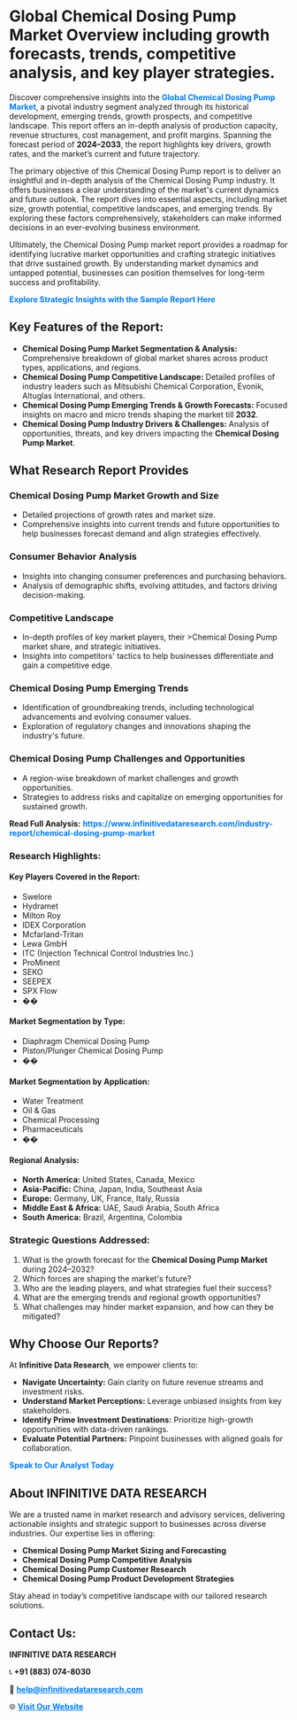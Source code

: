 <h1>Global Chemical Dosing Pump Market Overview including growth forecasts, trends, competitive analysis, and key player strategies.</h1>
<p>
Discover comprehensive insights into the 
<a href="https://www.infinitivedataresearch.com/industry-report/chemical-dosing-pump-market" rel="dofollow" style="color: #007BFF; text-decoration: none;"><strong>Global Chemical Dosing Pump Market</strong></a>, a pivotal industry segment analyzed through its historical development, emerging trends, growth prospects, and competitive landscape. This report offers an in-depth analysis of production capacity, revenue structures, cost management, and profit margins. Spanning the forecast period of <strong>2024–2033</strong>, the report highlights key drivers, growth rates, and the market’s current and future trajectory.
</p>
<p>
The primary objective of this Chemical Dosing Pump report is to deliver an insightful and in-depth analysis of the Chemical Dosing Pump industry. It offers businesses a clear understanding of the market's current dynamics and future outlook. The report dives into essential aspects, including market size, growth potential, competitive landscapes, and emerging trends. By exploring these factors comprehensively, stakeholders can make informed decisions in an ever-evolving business environment.
</p>
<p>
Ultimately, the Chemical Dosing Pump market report provides a roadmap for identifying lucrative market opportunities and crafting strategic initiatives that drive sustained growth. By understanding market dynamics and untapped potential, businesses can position themselves for long-term success and profitability.
</p>
<p>
<a href="https://www.infinitivedataresearch.com/request-sample/reportId=109789" style="color: #007BFF; text-decoration: none;"><strong>Explore Strategic Insights with the Sample Report Here</strong></a>
</p>

<h2>Key Features of the Report:</h2>
<ul>
<li><strong>Chemical Dosing Pump Market Segmentation & Analysis:</strong> Comprehensive breakdown of global market shares across product types, applications, and regions.</li>
<li><strong>Chemical Dosing Pump Competitive Landscape:</strong> Detailed profiles of industry leaders such as Mitsubishi Chemical Corporation, Evonik, Altuglas International, and others.</li>
<li><strong>Chemical Dosing Pump Emerging Trends & Growth Forecasts:</strong> Focused insights on macro and micro trends shaping the market till <strong>2032</strong>.</li>
<li><strong>Chemical Dosing Pump Industry Drivers & Challenges:</strong> Analysis of opportunities, threats, and key drivers impacting the <strong>Chemical Dosing Pump Market</strong>.</li>
</ul>

<h2>What Research Report Provides</h2>
<h3>Chemical Dosing Pump Market Growth and Size</h3>
<ul>
<li>Detailed projections of growth rates and market size.</li>
<li>Comprehensive insights into current trends and future opportunities to help businesses forecast demand and align strategies effectively.</li>
</ul>

<h3>Consumer Behavior Analysis</h3>
<ul>
<li>Insights into changing consumer preferences and purchasing behaviors.</li>
<li>Analysis of demographic shifts, evolving attitudes, and factors driving decision-making.</li>
</ul>

<h3>Competitive Landscape</h3>
<ul>
<li>In-depth profiles of key market players, their >Chemical Dosing Pump market share, and strategic initiatives.</li>
<li>Insights into competitors' tactics to help businesses differentiate and gain a competitive edge.</li>
</ul>

<h3>Chemical Dosing Pump Emerging Trends</h3>
<ul>
<li>Identification of groundbreaking trends, including technological advancements and evolving consumer values.</li>
<li>Exploration of regulatory changes and innovations shaping the industry's future.</li>
</ul>

<h3>Chemical Dosing Pump Challenges and Opportunities</h3>
<ul>
<li>A region-wise breakdown of market challenges and growth opportunities.</li>
<li>Strategies to address risks and capitalize on emerging opportunities for sustained growth.</li>
</ul>
<p><strong>Read Full Analysis:</strong> <a href="https://www.infinitivedataresearch.com/industry-report/chemical-dosing-pump-market" rel="dofollow" style="color: #007BFF; text-decoration: none;"><strong>https://www.infinitivedataresearch.com/industry-report/chemical-dosing-pump-market</strong></a></p>
<h3>Research Highlights:</h3>
<h4>Key Players Covered in the Report:</h4>
<ul><li>Swelore</li><li>Hydramet</li><li>Milton Roy</li><li>IDEX Corporation</li><li>Mcfarland-Tritan</li><li>Lewa GmbH</li><li>ITC (Injection Technical Control Industries Inc.)</li><li>ProMinent</li><li>SEKO</li><li>SEEPEX</li><li>SPX Flow</li><li>��</li></ul>
<h4>Market Segmentation by Type:</h4>
<ul><li>Diaphragm Chemical Dosing Pump</li><li>Piston/Plunger Chemical Dosing Pump</li><li>��</li></ul>
<h4>Market Segmentation by Application:</h4>
<ul><li>Water Treatment</li><li>Oil &amp; Gas</li><li>Chemical Processing</li><li>Pharmaceuticals</li><li>��</li></ul>

<h4>Regional Analysis:</h4>
<ul>
<li><strong>North America:</strong> United States, Canada, Mexico</li>
<li><strong>Asia-Pacific:</strong> China, Japan, India, Southeast Asia</li>
<li><strong>Europe:</strong> Germany, UK, France, Italy, Russia</li>
<li><strong>Middle East & Africa:</strong> UAE, Saudi Arabia, South Africa</li>
<li><strong>South America:</strong> Brazil, Argentina, Colombia</li>
</ul>

<h3>Strategic Questions Addressed:</h3>
<ol>
<li>What is the growth forecast for the <strong>Chemical Dosing Pump Market</strong> during 2024–2032?</li>
<li>Which forces are shaping the market's future?</li>
<li>Who are the leading players, and what strategies fuel their success?</li>
<li>What are the emerging trends and regional growth opportunities?</li>
<li>What challenges may hinder market expansion, and how can they be mitigated?</li>
</ol>

<h2>Why Choose Our Reports?</h2>
<p>At <strong>Infinitive Data Research</strong>, we empower clients to:</p>
<ul>
<li><strong>Navigate Uncertainty:</strong> Gain clarity on future revenue streams and investment risks.</li>
<li><strong>Understand Market Perceptions:</strong> Leverage unbiased insights from key stakeholders.</li>
<li><strong>Identify Prime Investment Destinations:</strong> Prioritize high-growth opportunities with data-driven rankings.</li>
<li><strong>Evaluate Potential Partners:</strong> Pinpoint businesses with aligned goals for collaboration.</li>
</ul>
<p><a href="https://www.infinitivedataresearch.com/industry-report/chemical-dosing-pump-market" rel="dofollow" style="color: #007BFF; text-decoration: none;"><strong>Speak to Our Analyst Today</strong></a></p>

<h2>About INFINITIVE DATA RESEARCH</h2>
<p>We are a trusted name in market research and advisory services, delivering actionable insights and strategic support to businesses across diverse industries. Our expertise lies in offering:</p>
<ul>
<li><strong>Chemical Dosing Pump Market Sizing and Forecasting</strong></li>
<li><strong>Chemical Dosing Pump Competitive Analysis</strong></li>
<li><strong>Chemical Dosing Pump Customer Research</strong></li>
<li><strong>Chemical Dosing Pump Product Development Strategies</strong></li>
</ul>
<p>Stay ahead in today’s competitive landscape with our tailored research solutions.</p>

<h2>Contact Us:</h2>
<p><strong>INFINITIVE DATA RESEARCH</strong></p>
<p>📞 <strong>+91 (883) 074-8030</strong></p>
<p>📧 <strong><a href="mailto:help@infinitivedataresearch.com" style="color: #007BFF;">help@infinitivedataresearch.com</a></strong></p>
<p>🌐 <strong><a href="https://www.infinitivedataresearch.com" rel="dofollow" style="color: #007BFF;">Visit Our Website</a></strong></p>